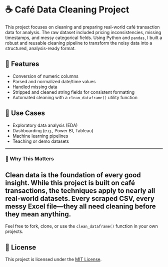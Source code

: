 # ☕ Café Data Cleaning Project

This project focuses on cleaning and preparing real-world café transaction data for analysis. The raw dataset included pricing inconsistencies, missing timestamps, and messy categorical fields. Using Python and `pandas`, I built a robust and reusable cleaning pipeline to transform the noisy data into a structured, analysis-ready format.

## 🔧 Features
- Conversion of numeric columns
- Parsed and normalized date/time values
- Handled missing data
- Stripped and cleaned string fields for consistent formatting
- Automated cleaning with a `clean_dataframe()` utility function


## 🚀 Use Cases
- Exploratory data analysis (EDA)
- Dashboarding (e.g., Power BI, Tableau)
- Machine learning pipelines
- Teaching or demo datasets

---

### 📌 Why This Matters
Clean data is the foundation of every good insight. While this project is built on café transactions, the techniques apply to nearly all real-world datasets. Every scraped CSV, every messy Excel file—they all need cleaning before they mean anything.
---

Feel free to fork, clone, or use the `clean_dataframe()` function in your own projects.  

## 📝 License

This project is licensed under the [MIT License](LICENSE).


